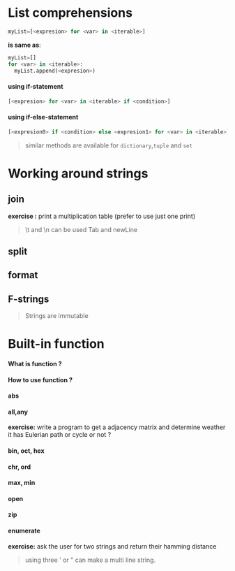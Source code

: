 # List comprehensions
```python
myList=[<expresion> for <var> in <iterable>]
```
**is same as**:
```python
myList=[]
for <var> in <iterable>:
  myList.append(<expresion>)
```

#### using if-statement
```python
[<expresion> for <var> in <iterable> if <condition>]
```

#### using if-else-statement
```python
[<expresion0> if <condition> else <expresion1> for <var> in <iterable>]
```

> similar methods are available for `dictionary`,`tuple` and `set`

# Working around strings

## join

**exercise :** print a multiplication table (prefer to use just one print)

> \t and \n can be used Tab and newLine

## split

## format

## F-strings

> Strings are immutable

# Built-in function

#### What is function ?

#### How to use function ?

#### abs

#### all,any

**exercise:** write a program to get a adjacency matrix and determine weather it has Eulerian path or cycle or not ?

#### bin, oct, hex

#### chr, ord

#### max, min

#### open

#### zip

#### enumerate

**exercise:** ask the user for two strings and return their hamming distance

> using three ' or " can make a multi line string.
